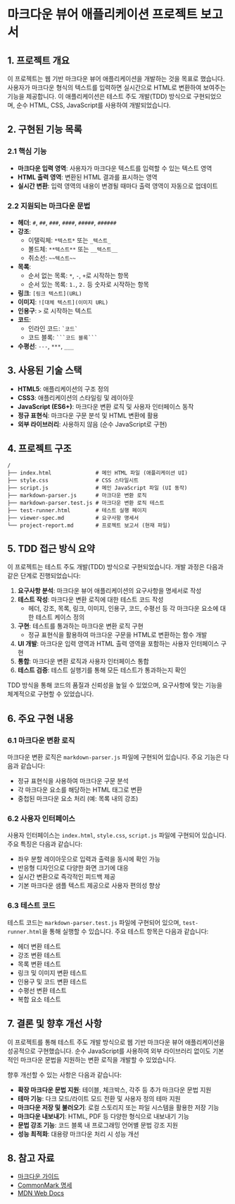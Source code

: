 # 마크다운 뷰어 애플리케이션 프로젝트 보고서

## 1. 프로젝트 개요

이 프로젝트는 웹 기반 마크다운 뷰어 애플리케이션을 개발하는 것을 목표로 했습니다. 사용자가 마크다운 형식의 텍스트를 입력하면 실시간으로 HTML로 변환하여 보여주는 기능을 제공합니다. 이 애플리케이션은 테스트 주도 개발(TDD) 방식으로 구현되었으며, 순수 HTML, CSS, JavaScript를 사용하여 개발되었습니다.

## 2. 구현된 기능 목록

### 2.1 핵심 기능

- **마크다운 입력 영역**: 사용자가 마크다운 텍스트를 입력할 수 있는 텍스트 영역
- **HTML 출력 영역**: 변환된 HTML 결과를 표시하는 영역
- **실시간 변환**: 입력 영역의 내용이 변경될 때마다 출력 영역이 자동으로 업데이트

### 2.2 지원되는 마크다운 문법

- **헤더**: `#`, `##`, `###`, `####`, `#####`, `######`
- **강조**:
  - 이탤릭체: `*텍스트*` 또는 `_텍스트_`
  - 볼드체: `**텍스트**` 또는 `__텍스트__`
  - 취소선: `~~텍스트~~`
- **목록**:
  - 순서 없는 목록: `*`, `-`, `+`로 시작하는 항목
  - 순서 있는 목록: `1.`, `2.` 등 숫자로 시작하는 항목
- **링크**: `[링크 텍스트](URL)`
- **이미지**: `![대체 텍스트](이미지 URL)`
- **인용구**: `>` 로 시작하는 텍스트
- **코드**:
  - 인라인 코드: `` `코드` ``
  - 코드 블록: ` ```코드 블록``` `
- **수평선**: `---`, `***`, `___`

## 3. 사용된 기술 스택

- **HTML5**: 애플리케이션의 구조 정의
- **CSS3**: 애플리케이션의 스타일링 및 레이아웃
- **JavaScript (ES6+)**: 마크다운 변환 로직 및 사용자 인터페이스 동작
- **정규 표현식**: 마크다운 구문 분석 및 HTML 변환에 활용
- **외부 라이브러리**: 사용하지 않음 (순수 JavaScript로 구현)

## 4. 프로젝트 구조

```
/
├── index.html              # 메인 HTML 파일 (애플리케이션 UI)
├── style.css               # CSS 스타일시트
├── script.js               # 메인 JavaScript 파일 (UI 동작)
├── markdown-parser.js      # 마크다운 변환 로직
├── markdown-parser.test.js # 마크다운 변환 로직 테스트
├── test-runner.html        # 테스트 실행 페이지
├── viewer-spec.md          # 요구사항 명세서
└── project-report.md       # 프로젝트 보고서 (현재 파일)
```

## 5. TDD 접근 방식 요약

이 프로젝트는 테스트 주도 개발(TDD) 방식으로 구현되었습니다. 개발 과정은 다음과 같은 단계로 진행되었습니다:

1. **요구사항 분석**: 마크다운 뷰어 애플리케이션의 요구사항을 명세서로 작성
2. **테스트 작성**: 마크다운 변환 로직에 대한 테스트 코드 작성
   - 헤더, 강조, 목록, 링크, 이미지, 인용구, 코드, 수평선 등 각 마크다운 요소에 대한 테스트 케이스 정의
3. **구현**: 테스트를 통과하는 마크다운 변환 로직 구현
   - 정규 표현식을 활용하여 마크다운 구문을 HTML로 변환하는 함수 개발
4. **UI 개발**: 마크다운 입력 영역과 HTML 출력 영역을 포함하는 사용자 인터페이스 구현
5. **통합**: 마크다운 변환 로직과 사용자 인터페이스 통합
6. **테스트 검증**: 테스트 실행기를 통해 모든 테스트가 통과하는지 확인

TDD 방식을 통해 코드의 품질과 신뢰성을 높일 수 있었으며, 요구사항에 맞는 기능을 체계적으로 구현할 수 있었습니다.

## 6. 주요 구현 내용

### 6.1 마크다운 변환 로직

마크다운 변환 로직은 `markdown-parser.js` 파일에 구현되어 있습니다. 주요 기능은 다음과 같습니다:

- 정규 표현식을 사용하여 마크다운 구문 분석
- 각 마크다운 요소를 해당하는 HTML 태그로 변환
- 중첩된 마크다운 요소 처리 (예: 목록 내의 강조)

### 6.2 사용자 인터페이스

사용자 인터페이스는 `index.html`, `style.css`, `script.js` 파일에 구현되어 있습니다. 주요 특징은 다음과 같습니다:

- 좌우 분할 레이아웃으로 입력과 출력을 동시에 확인 가능
- 반응형 디자인으로 다양한 화면 크기에 대응
- 실시간 변환으로 즉각적인 피드백 제공
- 기본 마크다운 샘플 텍스트 제공으로 사용자 편의성 향상

### 6.3 테스트 코드

테스트 코드는 `markdown-parser.test.js` 파일에 구현되어 있으며, `test-runner.html`을 통해 실행할 수 있습니다. 주요 테스트 항목은 다음과 같습니다:

- 헤더 변환 테스트
- 강조 변환 테스트
- 목록 변환 테스트
- 링크 및 이미지 변환 테스트
- 인용구 및 코드 변환 테스트
- 수평선 변환 테스트
- 복합 요소 테스트

## 7. 결론 및 향후 개선 사항

이 프로젝트를 통해 테스트 주도 개발 방식으로 웹 기반 마크다운 뷰어 애플리케이션을 성공적으로 구현했습니다. 순수 JavaScript를 사용하여 외부 라이브러리 없이도 기본적인 마크다운 문법을 지원하는 변환 로직을 개발할 수 있었습니다.

향후 개선할 수 있는 사항은 다음과 같습니다:

- **확장 마크다운 문법 지원**: 테이블, 체크박스, 각주 등 추가 마크다운 문법 지원
- **테마 기능**: 다크 모드/라이트 모드 전환 및 사용자 정의 테마 지원
- **마크다운 저장 및 불러오기**: 로컬 스토리지 또는 파일 시스템을 활용한 저장 기능
- **마크다운 내보내기**: HTML, PDF 등 다양한 형식으로 내보내기 기능
- **문법 강조 기능**: 코드 블록 내 프로그래밍 언어별 문법 강조 지원
- **성능 최적화**: 대용량 마크다운 처리 시 성능 개선

## 8. 참고 자료

- [마크다운 가이드](https://www.markdownguide.org/)
- [CommonMark 명세](https://commonmark.org/)
- [MDN Web Docs](https://developer.mozilla.org/)
